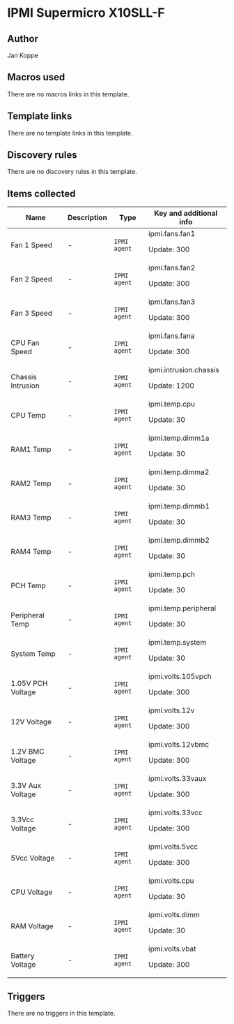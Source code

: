 # IPMI Supermicro X10SLL-F

## Author

Jan Koppe

## Macros used

There are no macros links in this template.

## Template links

There are no template links in this template.

## Discovery rules

There are no discovery rules in this template.

## Items collected

|Name|Description|Type|Key and additional info|
|----|-----------|----|----|
|Fan 1 Speed|<p>-</p>|`IPMI agent`|ipmi.fans.fan1<p>Update: 300</p>|
|Fan 2 Speed|<p>-</p>|`IPMI agent`|ipmi.fans.fan2<p>Update: 300</p>|
|Fan 3 Speed|<p>-</p>|`IPMI agent`|ipmi.fans.fan3<p>Update: 300</p>|
|CPU Fan Speed|<p>-</p>|`IPMI agent`|ipmi.fans.fana<p>Update: 300</p>|
|Chassis Intrusion|<p>-</p>|`IPMI agent`|ipmi.intrusion.chassis<p>Update: 1200</p>|
|CPU Temp|<p>-</p>|`IPMI agent`|ipmi.temp.cpu<p>Update: 30</p>|
|RAM1 Temp|<p>-</p>|`IPMI agent`|ipmi.temp.dimm1a<p>Update: 30</p>|
|RAM2 Temp|<p>-</p>|`IPMI agent`|ipmi.temp.dimma2<p>Update: 30</p>|
|RAM3 Temp|<p>-</p>|`IPMI agent`|ipmi.temp.dimmb1<p>Update: 30</p>|
|RAM4 Temp|<p>-</p>|`IPMI agent`|ipmi.temp.dimmb2<p>Update: 30</p>|
|PCH Temp|<p>-</p>|`IPMI agent`|ipmi.temp.pch<p>Update: 30</p>|
|Peripheral Temp|<p>-</p>|`IPMI agent`|ipmi.temp.peripheral<p>Update: 30</p>|
|System Temp|<p>-</p>|`IPMI agent`|ipmi.temp.system<p>Update: 30</p>|
|1.05V PCH Voltage|<p>-</p>|`IPMI agent`|ipmi.volts.105vpch<p>Update: 300</p>|
|12V Voltage|<p>-</p>|`IPMI agent`|ipmi.volts.12v<p>Update: 300</p>|
|1.2V BMC Voltage|<p>-</p>|`IPMI agent`|ipmi.volts.12vbmc<p>Update: 300</p>|
|3.3V Aux Voltage|<p>-</p>|`IPMI agent`|ipmi.volts.33vaux<p>Update: 300</p>|
|3.3Vcc Voltage|<p>-</p>|`IPMI agent`|ipmi.volts.33vcc<p>Update: 300</p>|
|5Vcc Voltage|<p>-</p>|`IPMI agent`|ipmi.volts.5vcc<p>Update: 300</p>|
|CPU Voltage|<p>-</p>|`IPMI agent`|ipmi.volts.cpu<p>Update: 30</p>|
|RAM Voltage|<p>-</p>|`IPMI agent`|ipmi.volts.dimm<p>Update: 30</p>|
|Battery Voltage|<p>-</p>|`IPMI agent`|ipmi.volts.vbat<p>Update: 300</p>|
## Triggers

There are no triggers in this template.

